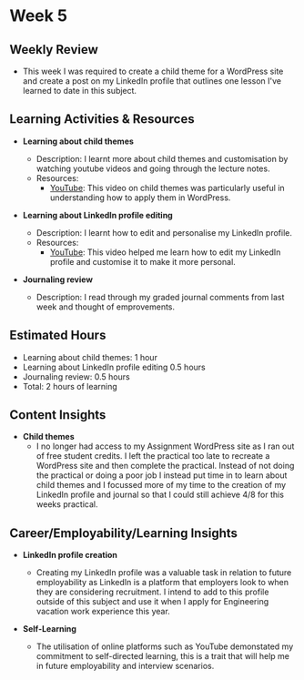 # Week 5

## Weekly Review
- This week I was required to create a child theme for a WordPress site and create a post on my LinkedIn profile that outlines one lesson I've learned to date in this subject.

## Learning Activities & Resources

- **Learning about child themes**
  - Description: I learnt more about child themes and customisation by watching youtube videos and going through the lecture notes.
  - Resources:
    - [YouTube](https://www.youtube.com/watch?v=Wpc6FAsi7xI&ab_channel=FerdyKorpershoek): This video on child themes was particularly useful in understanding how to apply them in WordPress.


- **Learning about LinkedIn profile editing**
  - Description: I learnt how to edit and personalise my LinkedIn profile.
  - Resources:
    - [YouTube](https://www.youtube.com/watch?v=YKGXHZaHEdA&ab_channel=HowToLiveable): This video helped me learn how to edit my LinkedIn profile and customise it to make it more personal.

- **Journaling review**
  - Description: I read through my graded journal comments from last week and thought of emprovements.

## Estimated Hours

- Learning about child themes: 1 hour
- Learning about LinkedIn profile editing 0.5 hours
- Journaling review: 0.5 hours
- Total: 2 hours of learning 

## Content Insights

- **Child themes**
  - I no longer had access to my Assignment WordPress site as I ran out of free student credits. I left the practical too late to recreate a WordPress site and then complete the practical. Instead of not doing the practical or doing a poor job I instead put time in to learn about child themes and I focussed more of my time to the creation of my LinkedIn profile and journal so that I could still achieve 4/8 for this weeks practical.

## Career/Employability/Learning Insights

- **LinkedIn profile creation**
  - Creating my LinkedIn profile was a valuable task in relation to future employability as LinkedIn is a platform that employers look to when they are considering recruitment. I intend to add to this profile outside of this subject and use it when I apply for Engineering vacation work experience this year.
  
- **Self-Learning**
  - The utilisation of online platforms such as YouTube demonstated my commitment to self-directed learning, this is a trait that will help me in future employability and interview scenarios.
